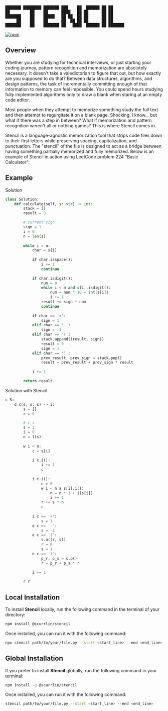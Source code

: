 ```

███████ ████████ ███████ ███    ██  ██████ ██ ██      
██         ██    ██      ████   ██ ██      ██ ██      
███████    ██    █████   ██ ██  ██ ██      ██ ██      
     ██    ██    ██      ██  ██ ██ ██      ██ ██      
███████    ██    ███████ ██   ████  ██████ ██ ███████ 

```

[![npm](https://img.shields.io/npm/dt/%40scurrlin%2Fstencil?style=flat&color=blue)](https://www.npmjs.com/package/@scurrlin/stencil)

## Overview

Whether you are studying for technical interviews, or just starting your coding journey, pattern recognition and memorization are absolutely necessary. It doesn't take a valedictorian to figure that out, but how exactly are you supposed to do that? Between data structures, algorithms, and design patterns, the task of incrementally committing enough of that information to memory can feel impossible. You could spend hours studying fully implemented algorithms only to draw a blank when staring at an empty code editor.

Most people when they attempt to memorize something study the full text and then attempt to regurgitate it on a blank page. Shocking, I know... but what if there was a step in between? What if memorization and pattern recognition weren't all or nothing games? This is where Stencil comes in.

Stencil is a language-agnostic memorization tool that strips code files down to their first letters while preserving spacing, capitalization, and punctuation. The "stencil" of the file is designed to act as a bridge between having something partially memorized and fully memorized. Below is an example of Stencil in action using LeetCode problem 224 "Basic Calculator":

## Example

Solution

```python
class Solution:
    def calculate(self, s: str) -> int:
        stack = []
        result = 0

        # current sign
        sign = 1
        i = 0
        n = len(s)
    
        while i < n:
            char = s[i]
        
            if char.isspace():
                i += 1
                continue
        
            if char.isdigit():
                num = 0
                while i < n and s[i].isdigit():
                    num = num * 10 + int(s[i])
                    i += 1
                result += sign * num
                continue
        
            if char == '+':
                sign = 1
            elif char == '-':
                sign = -1
            elif char == '(':
                stack.append((result, sign))
                result = 0
                sign = 1
            elif char == ')':
                prev_result, prev_sign = stack.pop()
                result = prev_result + prev_sign * result
        
            i += 1

        return result
```

Solution with Stencil

```python
c S:
    d c(s, s: s) -> i:
        s = []
        r = 0

        # c s
        s = 1
        i = 0
        n = l(s)
    
        w i < n:
            c = s[i]
        
            i c.i():
                i += 1
                c
        
            i c.i():
                n = 0
                w i < n a s[i].i():
                    n = n * 1 + i(s[i])
                    i += 1
                r += s * n
                c
        
            i c == '+':
                s = 1
            e c == '-':
                s = -1
            e c == '(':
                s.a((r, s))
                r = 0
                s = 1
            e c == ')':
                p_r, p_s = s.p()
                r = p_r + p_s * r
        
            i += 1

        r r
```

## Local Installation

To install **Stencil** locally, run the following command in the terminal of your directory:

```bash
npm install @scurrlin/stencil
```

Once installed, you can run it with the following command:

```bash
npx stencil path/to/your/file.py --start <start_line> --end <end_line>
```

## Global Installation

If you prefer to install **Stencil** globally, run the following command in your terminal:

```bash
npm install -g @scurrlin/stencil
```

Once installed, you can run it with the following command:

```bash
stencil path/to/your/file.py --start <start_line> --end <end_line>
```